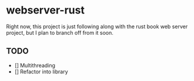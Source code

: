 # webserver-rust

Right now, this project is just following along with the rust book web server project,
but I plan to branch off from it soon.

## TODO
- [] Multithreading
- [] Refactor into library
